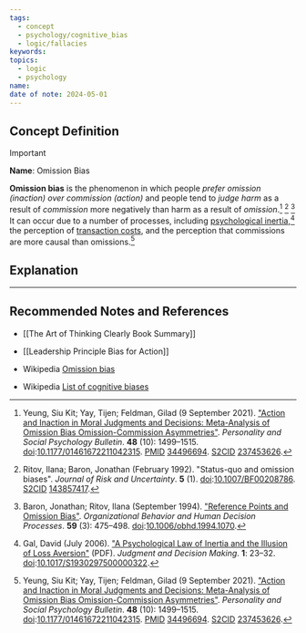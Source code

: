 ```yaml
---
tags:
  - concept
  - psychology/cognitive_bias
  - logic/fallacies
keywords: 
topics:
  - logic
  - psychology
name: 
date of note: 2024-05-01
---
```


## Concept Definition

>[!important]
>**Name**:  Omission Bias
>
>**Omission bias** is the phenomenon in which people *prefer omission (inaction) over commission (action)* and people tend to *judge harm* as a result of *commission* more negatively than harm as a result of *omission*.[^1] [^2] [^3] It can occur due to a number of processes, including [psychological inertia](https://en.wikipedia.org/wiki/Psychological_inertia "Psychological inertia"),[^4] the perception of [transaction costs](https://en.wikipedia.org/wiki/Transaction_cost "Transaction cost"), and the perception that commissions are more causal than omissions.[^5]



## Explanation





-----------
##  Recommended Notes and References

- [[The Art of Thinking Clearly Book Summary]]
- [[Leadership Principle Bias for Action]]


- Wikipedia [Omission bias](https://en.wikipedia.org/wiki/Omission_bias)
- Wikipedia [List of cognitive biases](https://en.wikipedia.org/wiki/List_of_cognitive_biases)

[^1]: Yeung, Siu Kit; Yay, Tijen; Feldman, Gilad (9 September 2021). ["Action and Inaction in Moral Judgments and Decisions: Meta-Analysis of Omission Bias Omission-Commission Asymmetries"](https://journals.sagepub.com/doi/full/10.1177/01461672211042315). _Personality and Social Psychology Bulletin_. **48** (10): 1499–1515. [doi](https://en.wikipedia.org/wiki/Doi_(identifier) "Doi (identifier)"):[10.1177/01461672211042315](https://doi.org/10.1177%2F01461672211042315). [PMID](https://en.wikipedia.org/wiki/PMID_(identifier) "PMID (identifier)") [34496694](https://pubmed.ncbi.nlm.nih.gov/34496694). [S2CID](https://en.wikipedia.org/wiki/S2CID_(identifier) "S2CID (identifier)") [237453626](https://api.semanticscholar.org/CorpusID:237453626).

[^2]: Ritov, Ilana; Baron, Jonathan (February 1992). "Status-quo and omission biases". _Journal of Risk and Uncertainty_. **5** (1). [doi](https://en.wikipedia.org/wiki/Doi_(identifier) "Doi (identifier)"):[10.1007/BF00208786](https://doi.org/10.1007%2FBF00208786). [S2CID](https://en.wikipedia.org/wiki/S2CID_(identifier) "S2CID (identifier)") [143857417](https://api.semanticscholar.org/CorpusID:143857417).

[^3]: Baron, Jonathan; Ritov, Ilana (September 1994). ["Reference Points and Omission Bias"](https://doi.org/10.1006%2Fobhd.1994.1070). _Organizational Behavior and Human Decision Processes_. **59** (3): 475–498. [doi](https://en.wikipedia.org/wiki/Doi_(identifier) "Doi (identifier)"):[10.1006/obhd.1994.1070](https://doi.org/10.1006%2Fobhd.1994.1070).

[^4]: Gal, David (July 2006). ["A Psychological Law of Inertia and the Illusion of Loss Aversion"](http://journal.sjdm.org/jdm06002.pdf) (PDF). _Judgment and Decision Making_. **1**: 23–32. [doi](https://en.wikipedia.org/wiki/Doi_(identifier) "Doi (identifier)"):[10.1017/S1930297500000322](https://doi.org/10.1017%2FS1930297500000322).

[^5]: Yeung, Siu Kit; Yay, Tijen; Feldman, Gilad (9 September 2021). ["Action and Inaction in Moral Judgments and Decisions: Meta-Analysis of Omission Bias Omission-Commission Asymmetries"](https://journals.sagepub.com/doi/full/10.1177/01461672211042315). _Personality and Social Psychology Bulletin_. **48** (10): 1499–1515. [doi](https://en.wikipedia.org/wiki/Doi_(identifier) "Doi (identifier)"):[10.1177/01461672211042315](https://doi.org/10.1177%2F01461672211042315). [PMID](https://en.wikipedia.org/wiki/PMID_(identifier) "PMID (identifier)") [34496694](https://pubmed.ncbi.nlm.nih.gov/34496694). [S2CID](https://en.wikipedia.org/wiki/S2CID_(identifier) "S2CID (identifier)") [237453626](https://api.semanticscholar.org/CorpusID:237453626).